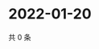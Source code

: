 # 2022-01-20

共 0 条

<!-- BEGIN WEIBO -->
<!-- 最后更新时间 Thu Jan 20 2022 15:09:07 GMT+0800 (China Standard Time) -->

<!-- END WEIBO -->
